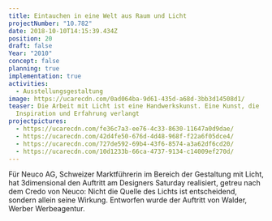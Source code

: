 ```yaml
---
title: Eintauchen in eine Welt aus Raum und Licht
projectNumber: "10.782"
date: 2018-10-10T14:15:39.434Z
position: 20
draft: false
Year: "2010"
concept: false
planning: true
implementation: true
activities:
  - Ausstellungsgestaltung
image: https://ucarecdn.com/0ad064ba-9d61-435d-a68d-3bb3d14508d1/
teaser: Die Arbeit mit Licht ist eine Handwerkskunst. Eine Kunst, die
  Inspiration und Erfahrung verlangt
projectpictures:
  - https://ucarecdn.com/fe36c7a3-ee76-4c33-8630-11647a0d9dae/
  - https://ucarecdn.com/42d4fe50-676d-4d48-968f-f22a6f05dce4/
  - https://ucarecdn.com/727de592-69b4-43f6-8574-a3a62df6cd20/
  - https://ucarecdn.com/10d1233b-66ca-4737-9134-c14009ef270d/
---
```

Für Neuco AG, Schweizer Marktführerin im Bereich der Gestaltung mit Licht, hat 3dimensional den Auftritt am Designers Saturday realisiert, getreu nach dem Credo von Neuco: Nicht die Quelle des Lichts ist entscheidend, sondern allein seine Wirkung. Entworfen wurde der Auftritt von Walder, Werber Werbeagentur.
